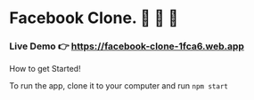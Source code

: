 # Facebook Clone. 🚀 🚀 🚀 

### Live Demo 👉  https://facebook-clone-1fca6.web.app


How to get Started!

To run the app, clone it to your computer and run `npm start`




